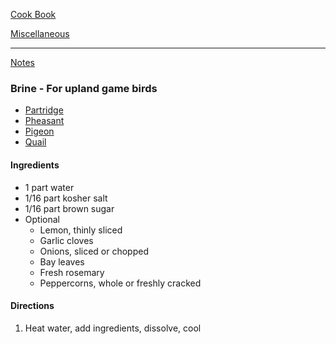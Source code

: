 [Cook Book](https://github.com/vmsmith/CookBook/blob/master/README.md)  

[Miscellaneous](https://github.com/vmsmith/CookBook/blob/master/miscellaneous.md)   

-----   

[Notes](https://github.com/vmsmith/CookBook/blob/master/notes.md)   

### Brine - For upland game birds  
* [Partridge](https://github.com/vmsmith/CookBook/blob/master/fowl_partridge_roast.md)  
* [Pheasant]()  
* [Pigeon]()  
* [Quail]()  

#### Ingredients  
* 1 part water  
* 1/16 part kosher salt  
* 1/16 part brown sugar   
* Optional  
  * Lemon, thinly sliced
  * Garlic cloves
  * Onions, sliced or chopped
  * Bay leaves
  * Fresh rosemary
  * Peppercorns, whole or freshly cracked

#### Directions   
1. Heat water, add ingredients, dissolve, cool  
